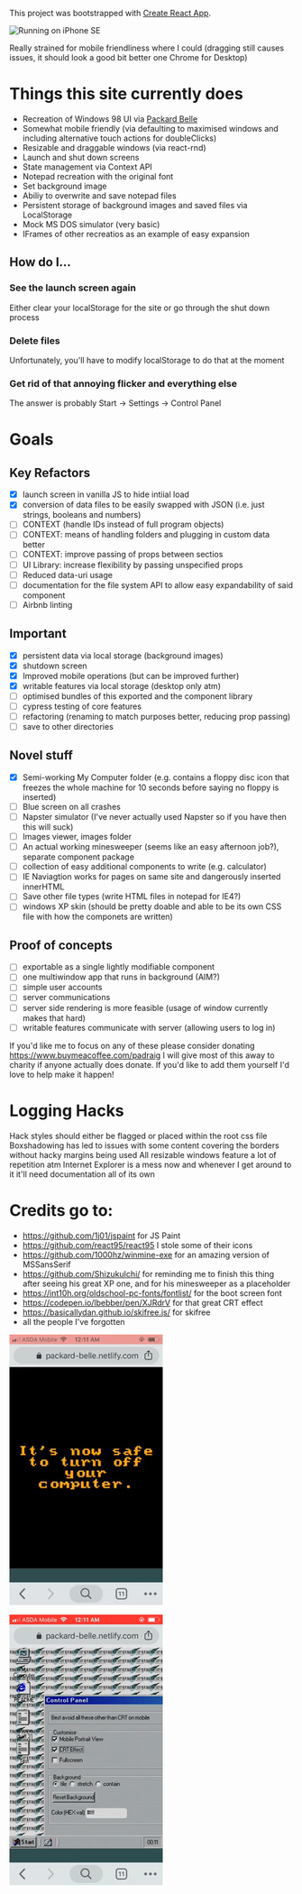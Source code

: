 This project was bootstrapped with [Create React App](https://github.com/facebook/create-react-app).

![Running on iPhone SE](repoImages/notepad.gif)

Really strained for mobile friendliness where I could (dragging still causes issues, it should look a good bit better one Chrome for Desktop)

# Things this site currently does

- Recreation of Windows 98 UI via [Packard Belle](https://www.npmjs.com/package/packard-belle)
- Somewhat mobile friendly (via defaulting to maximised windows and including alternative touch actions for doubleClicks)
- Resizable and draggable windows (via react-rnd)
- Launch and shut down screens
- State management via Context API
- Notepad recreation with the original font
- Set background image
- Abiliy to overwrite and save notepad files
- Persistent storage of background images and saved files via LocalStorage
- Mock MS DOS simulator (very basic)
- IFrames of other recreatios as an example of easy expansion

## How do I...

### See the launch screen again

Either clear your localStorage for the site or go through the shut down process

### Delete files

Unfortunately, you'll have to modify localStorage to do that at the moment

### Get rid of that annoying flicker and everything else

The answer is probably Start -> Settings -> Control Panel

# Goals

## Key Refactors

- [x] launch screen in vanilla JS to hide intiial load
- [x] conversion of data files to be easily swapped with JSON (i.e. just strings, booleans and numbers)
- [ ] CONTEXT (handle IDs instead of full program objects)
- [ ] CONTEXT: means of handling folders and plugging in custom data better
- [ ] CONTEXT: improve passing of props between sectios
- [ ] UI Library: increase flexibility by passing unspecified props
- [ ] Reduced data-uri usage
- [ ] documentation for the file system API to allow easy expandability of said component
- [ ] Airbnb linting

## Important

- [x] persistent data via local storage (background images)
- [x] shutdown screen
- [x] Improved mobile operations (but can be improved further)
- [x] writable features via local storage (desktop only atm)
- [ ] optimised bundles of this exported and the component library
- [ ] cypress testing of core features
- [ ] refactoring (renaming to match purposes better, reducing prop passing)
- [ ] save to other directories

## Novel stuff

- [x] Semi-working My Computer folder (e.g. contains a floppy disc icon that freezes the whole machine for 10 seconds before saying no floppy is inserted)
- [ ] Blue screen on all crashes
- [ ] Napster simulator (I've never actually used Napster so if you have then this will suck)
- [ ] Images viewer, images folder
- [ ] An actual working minesweeper (seems like an easy afternoon job?), separate component package
- [ ] collection of easy additional components to write (e.g. calculator)
- [ ] IE Naviagtion works for pages on same site and dangerously inserted innerHTML
- [ ] Save other file types (write HTML files in notepad for IE4?)
- [ ] windows XP skin (should be pretty doable and able to be its own CSS file with how the componets are written)

## Proof of concepts

- [ ] exportable as a single lightly modifiable component
- [ ] one multiwindow app that runs in background (AIM?)
- [ ] simple user accounts
- [ ] server communications
- [ ] server side rendering is more feasible (usage of window currently makes that hard)
- [ ] writable features communicate with server (allowing users to log in)

If you'd like me to focus on any of these please consider donating https://www.buymeacoffee.com/padraig I will give most of this away to charity if anyone actually does donate. If you'd like to add them yourself I'd love to help make it happen!

# Logging Hacks

Hack styles should either be flagged or placed within the root css file
Boxshadowing has led to issues with some content covering the borders without hacky margins being used
All resizable windows feature a lot of repetition atm
Internet Explorer is a mess now and whenever I get around to it it'll need documentation all of its own

# Credits go to:

- https://github.com/1j01/jspaint for JS Paint
- https://github.com/react95/react95 I stole some of their icons
- https://github.com/1000hz/winmine-exe for an amazing version of MSSansSerif
- https://github.com/ShizukuIchi/ for reminding me to finish this thing after seeing his great XP one, and for his minesweeper as a placeholder
- https://int10h.org/oldschool-pc-fonts/fontlist/ for the boot screen font
- https://codepen.io/lbebber/pen/XJRdrV for that great CRT effect
- https://basicallydan.github.io/skifree.js/ for skifree
- all the people I've forgotten


![Launch Screen iPhone SE](repoImages/launch.gif)

![Background edits iPhone SE](repoImages/background.gif)

